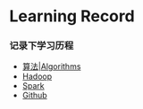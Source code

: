 # Learning Record
### 记录下学习历程

* [算法|Algorithms](https://github.com/GalaxyExplosion2017/Learning/tree/master/Algorithms)
* [Hadoop](https://github.com/GalaxyExplosion2017/Learning/tree/master/Hadoop)
* [Spark](https://github.com/GalaxyExplosion2017/Learning/tree/master/Spark)
* [Github](https://github.com/GalaxyExplosion2017/Learning/tree/master/Github)